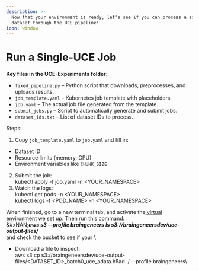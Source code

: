 ```yaml
---
description: >-
  Now that your environment is ready, let's see if you can process a single
  dataset through the UCE pipeline!
icon: window
---
```


# Run a Single-UCE Job

**Key files in the UCE-Experiments folder:**

* `fixed_pipeline.py` – Python script that downloads, preprocesses, and uploads results.
* `job_template.yaml` – Kubernetes job template with placeholders.
* `job.yaml` – The actual job file generated from the template.
* `submit_jobs.py` – Script to automatically generate and submit jobs.
* `dataset_ids.txt` – List of dataset IDs to process.

Steps:

1. Copy `job_template.yaml` to `job.yaml` and fill in:

* Dataset ID
* Resource limits (memory, GPU)
* Environment variables like `CHUNK_SIZE`

2. Submit the job:\
   kubectl apply -f job.yaml -n \<YOUR\_NAMESPACE>
3. Watch the logs:\
   kubectl get pods -n \<YOUR\_NAMESPACE> \
   kubectl logs -f \<POD\_NAME> -n \<YOUR\_NAMESPACE>

When finished, go to a new terminal tab, and activate the[ virtual environment we set up](../getting-started/local-setup-python-venv-+-aws-credentials-and-packages.md). Then run this command: \
&#xNAN;_**aws s3 --profile braingeneers ls s3://braingeneersdev/uce-output-files/**_\
and check the bucket to see if your \


* Download a file to inspect:\
  aws s3 cp s3://braingeneersdev/uce-output-files/\<DATASET\_ID>\_batch0\_uce\_adata.h5ad ./ --profile braingeneers\


